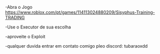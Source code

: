 -Abra o Jogo https://www.roblox.com/pt/games/114113024880209/Sisyphus-Training-TRADING

-Use o Executor de sua escolha

-aproveite o Exploit

-qualquer duvida entrar em contato comigo pleo discord: tubaraoxdd
